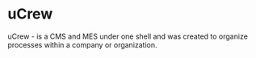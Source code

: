 # uCrew
uCrew - is a CMS and MES under one shell and was created to organize processes within a company or organization.
